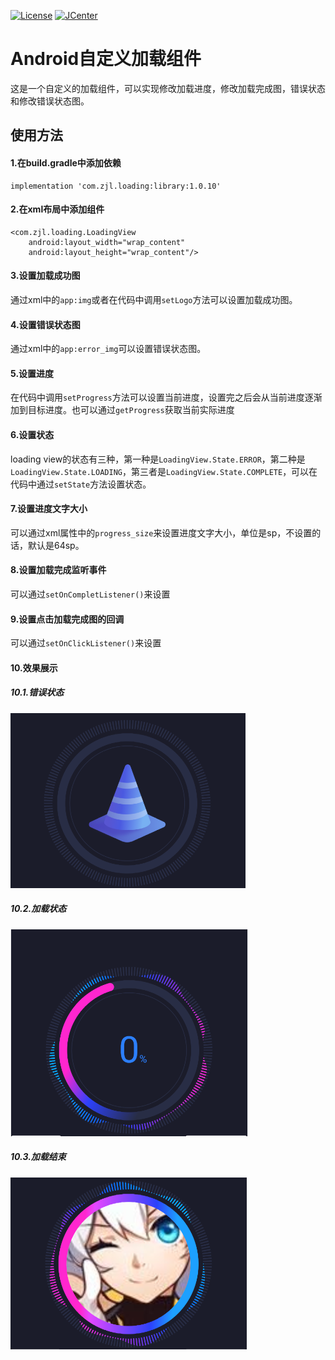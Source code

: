 
[![License](https://img.shields.io/badge/License%20-Apache%202-337ab7.svg)](https://www.apache.org/licenses/LICENSE-2.0)
[![JCenter](https://api.bintray.com/packages/airoure/myrepo/library/images/download.svg)](https://bintray.com/airoure/myrepo/library/_latestVersion)
# Android自定义加载组件
这是一个自定义的加载组件，可以实现修改加载进度，修改加载完成图，错误状态和修改错误状态图。
## 使用方法
#### 1.在build.gradle中添加依赖
```
implementation 'com.zjl.loading:library:1.0.10'
```
#### 2.在xml布局中添加组件
```
<com.zjl.loading.LoadingView
    android:layout_width="wrap_content"
    android:layout_height="wrap_content"/>
```
#### 3.设置加载成功图
通过xml中的```app:img```或者在代码中调用```setLogo```方法可以设置加载成功图。
#### 4.设置错误状态图
通过xml中的```app:error_img```可以设置错误状态图。
#### 5.设置进度
在代码中调用```setProgress```方法可以设置当前进度，设置完之后会从当前进度逐渐加到目标进度。也可以通过```getProgress```获取当前实际进度
#### 6.设置状态
loading view的状态有三种，第一种是```LoadingView.State.ERROR```，第二种是```LoadingView.State.LOADING```，第三者是```LoadingView.State.COMPLETE```，可以在代码中通过```setState```方法设置状态。
#### 7.设置进度文字大小
可以通过xml属性中的```progress_size```来设置进度文字大小，单位是sp，不设置的话，默认是64sp。
#### 8.设置加载完成监听事件
可以通过```setOnCompletListener()```来设置
#### 9.设置点击加载完成图的回调
可以通过```setOnClickListener()```来设置
#### 10.效果展示
##### 10.1.错误状态
![image](https://github.com/Airoure/loading/blob/master/screenshot/error.PNG)

##### 10.2.加载状态
![image](https://github.com/Airoure/loading/blob/master/screenshot/loading.PNG)

##### 10.3.加载结束
![image](https://github.com/Airoure/loading/blob/master/screenshot/loading_finish.PNG)
